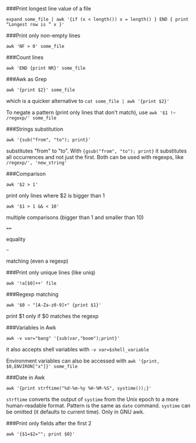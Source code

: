 ###Print longest line value of a file

`expand some_file | awk '{if (x < length()) x = length() } END { print “Longest row is ” x }'`

###Print only non-empty lines

`awk 'NF > 0' some_file`

###Count lines

`awk 'END {print NR}' some_file`

###Awk as Grep

`awk '{print $2}' some_file`

which is a quicker alternative to `cat some_file | awk '{print $2}'`

To negate a pattern (print only lines that don't match), use `awk '$1 !~ /regexp/' some_file`

###Strings substitution

`awk '{sub("from", "to"); print}'`

substitutes "from" to "to". With `{gsub("from", "to"); print}` it substitutes all occurrences and not just the first. Both can be used with regexps, like `/regexp/', 'new_string'`

###Comparison

`awk '$2 > 1'` 

print only lines where $2 is bigger than 1

`awk '$1 > 1 && < 10'`

multiple comparisons (bigger than 1 and smaller than 10)

`==`

equality

`~`

matching (even a regexp)

###Print only unique lines (like uniq)

`awk '!a[$0]++' file`

###Regexp matching

`awk '$0 ~ "[A-Za-z0-9]+" {print $1}'`

print $1 only if $0 matches the regexp

###Variables in Awk

`awk -v var="bang" '{sub(var,"boom");print}'`

it also accepts shell variables with `-v var=$shell_variable`

Environment variables can also be accessed with `awk '{print, $0,ENVIRON["x"]}' some_file`

###Date in Awk

`awk '{print strftime("%d-%m-%y %H-%M-%S", systime());}'`

`strftime` converts the output of `systime` from the Unix epoch to a more human-readable format. Pattern is the same as `date` command. `systime` can be omitted (it defaults to current time). Only in GNU awk.

###Print only fields after the first 2

`awk '{$1=$2=""; print $0}'`